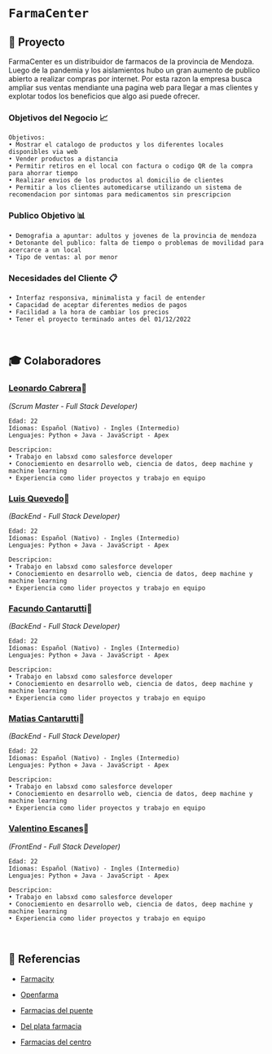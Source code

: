 # **`FarmaCenter`**

## :file_folder: **Proyecto** 
<p>FarmaCenter es un distribuidor de farmacos de la provincia de Mendoza. Luego de la pandemia y los aislamientos hubo un gran aumento de publico abierto a realizar compras por internet. Por esta razon la empresa busca ampliar sus ventas mendiante una pagina web para llegar a mas clientes y explotar todos los beneficios que algo asi puede ofrecer. </p>
	
### **Objetivos del Negocio** :chart_with_upwards_trend:
	Objetivos: 
	• Mostrar el catalogo de productos y los diferentes locales disponibles via web
	• Vender productos a distancia
	• Permitir retiros en el local con factura o codigo QR de la compra para ahorrar tiempo
	• Realizar envios de los productos al domicilio de clientes
	• Permitir a los clientes automedicarse utilizando un sistema de recomendacion por sintomas para medicamentos sin prescripcion 
	
	
### **Publico Objetivo** :bar_chart:
	• Demografia a apuntar: adultos y jovenes de la provincia de mendoza
	• Detonante del publico: falta de tiempo o problemas de movilidad para acercarce a un local
	• Tipo de ventas: al por menor

### **Necesidades del Cliente** :clipboard:
	• Interfaz responsiva, minimalista y facil de entender
	• Capacidad de aceptar diferentes medios de pagos
	• Facilidad a la hora de cambiar los precios
	• Tener el proyecto terminado antes del 01/12/2022

<br/>

##  :mortar_board: **Colaboradores** 
### **[Leonardo Cabrera](https://github.com/leocabrera23 )**:mag_right:
*(Scrum Master - Full Stack Developer)*

	Edad: 22
	Idiomas: Español (Nativo) - Ingles (Intermedio)
	Lenguajes: Python ⋄ Java - JavaScript - Apex

	Descripcion:
	• Trabajo en labsxd como salesforce developer
	• Conociemiento en desarrollo web, ciencia de datos, deep machine y machine learning
	• Experiencia como lider proyectos y trabajo en equipo



### **[Luis Quevedo]()**:mag_right:
*(BackEnd - Full Stack Developer)*
	
	Edad: 22
	Idiomas: Español (Nativo) - Ingles (Intermedio)
	Lenguajes: Python ⋄ Java - JavaScript - Apex

	Descripcion:
	• Trabajo en labsxd como salesforce developer
	• Conociemiento en desarrollo web, ciencia de datos, deep machine y machine learning
	• Experiencia como lider proyectos y trabajo en equipo


### **[Facundo Cantarutti]()**:mag_right:
*(BackEnd - Full Stack Developer)*

	Edad: 22
	Idiomas: Español (Nativo) - Ingles (Intermedio)
	Lenguajes: Python ⋄ Java - JavaScript - Apex

	Descripcion:
	• Trabajo en labsxd como salesforce developer
	• Conociemiento en desarrollo web, ciencia de datos, deep machine y machine learning
	• Experiencia como lider proyectos y trabajo en equipo
	



### **[Matias Cantarutti]()**:mag_right:
*(BackEnd - Full Stack Developer)*

	Edad: 22
	Idiomas: Español (Nativo) - Ingles (Intermedio)
	Lenguajes: Python ⋄ Java - JavaScript - Apex

	Descripcion:
	• Trabajo en labsxd como salesforce developer
	• Conociemiento en desarrollo web, ciencia de datos, deep machine y machine learning
	• Experiencia como lider proyectos y trabajo en equipo


### **[Valentino Escanes]()**:mag_right:
*(FrontEnd - Full Stack Developer)*

	Edad: 22
	Idiomas: Español (Nativo) - Ingles (Intermedio)
	Lenguajes: Python ⋄ Java - JavaScript - Apex

	Descripcion:
	• Trabajo en labsxd como salesforce developer
	• Conociemiento en desarrollo web, ciencia de datos, deep machine y machine learning
	• Experiencia como lider proyectos y trabajo en equipo


<br/>

## :memo: **Referencias**

- <a href="https://www.farmacity.com">Farmacity</a>

- <a href="https://www.openfarma.com.ar">Openfarma</a>

- <a href="https://www.farmaciadelpuente.com.ar">Farmacias del puente</a>

- <a href="https://www.farmaciasdelplata.com">Del plata farmacia</a>

- <a href="https://farmaciasdelcentro.com">Farmacias del centro</a>
